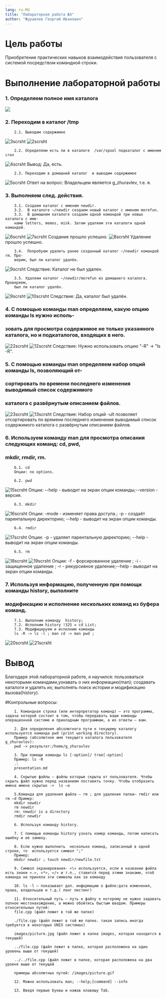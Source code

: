 ```yaml
---
lang: ru-RU
title: "Лабараторная работа №5"
author: "Журавлев Георгий Иванович"
---
```


# Цель работы
Приобретение практических навыков взаимодействия пользователя с системой посредством командной строки.

# Выполнение лабораторной работы

### 1. Определяем полное имя каталога
![](scrsht/1.jpg)

### 2. Переходим в каталог /tmp

        2.1. Выводим содержимое
![3scrsht](scrsht/3.jpg)
![2scrsht](scrsht/2.jpg)

        2.2. Определяем есть ли в каталоге  /var/spool подкаталог с именем cron
![4scrsht](scrsht/4.jpg)
        Вывод: Да, есть.

        2.3. Переходим в домашний каталог  и выводим содержимое
![5scrsht](scrsht/5.jpg)
        Ответ на вопрос: Владельцем является g_zhuravlev, т.е. я.

### 3. Выполняем след. действия.

        3.1. Создаем каталог с именем newdir.
        3.2.  В каталоге ~/newdir создаем новый каталог с именем morefun.
        3.3.  В домашнем каталоге создаем одной командой три новых каталога с име-
        нами letters, memos, misk. Затем удаляем эти каталоги одной командой.
![6scrsht](scrsht/6.jpg)
![7scrsht](scrsht/7.jpg)
        Создание прошло успешно.
![8scrsht](scrsht/8.jpg)
        Удаление прошло успешно.

        3.4.  Попробуем удалить ранее созданный каталог ~/newdir командой rm. Про-
        верим, был ли каталог удалён.
![9scrsht](scrsht/9.jpg)
        Следствие: Каталог не был удален.

        3.5. Удаляем каталог ~/newdir/morefun из домашнего каталога. Проверяем,
        был ли каталог удалён.
![9scrsht](scrsht/9.jpg)
![10scrsht](scrsht/10.jpg)
        Следствие: Да, каталог был удалён.

### 4. С помощью команды man определяем, какую опцию команды ls нужно исполь-
###    зовать для просмотра содержимое не только указанного каталога, но  и подкаталогов, входящих в него.
![22scrsht](scrsht/22.jpg)
![12scrsht](scrsht/12.jpg)
        Следствие: Нужно использовать опцию "-R" -> "ls -R".

### 5.  С помощью команды man определяем набор опций команды ls, позволяющий от-
###     сортировать по времени последнего изменения выводимый список содержимого
###     каталога с развёрнутым описанием файлов.
![23scrsht](scrsht/23.jpg)
![13scrsht](scrsht/13.jpg)
        Следствие: Набор опций -ult позволяет отсортировать по времени последнего изменения выводимый список содержимого каталога с развёрнутым описанием файлов.

### 6. Используем команду man для просмотра описания следующих команд: cd, pwd,
###    mkdir, rmdir, rm.
        6.1. cd
        Опции: no options.

        6.2. pwd
![15scrsht](scrsht/15.jpg)
        Опции: --help -  выводит на экран опции команды;--version - версия.

        6.3. mkdir
![16scrsht](scrsht/16.jpg)
        Опции: -mode - изменяет права доступа.; -p - создаёт парентальную директорию; --help - выводит на экран опции команды.

        6.4. rmdir
![17scrsht](scrsht/17.jpg)
        Опции: -p - удаляет парентальную директорию; --help - выводит на экран опции команды.

        6.5. rm
![18scrsht](scrsht/18.jpg)
![19scrsht](scrsht/19.jpg)
        Опции: -f - форсированное удаление ; -i - защищенное удаление ; -r - рекурсивное удаление;--help - выводит на экран опции команды.

### 7. Используя информацию, полученную при помощи команды history, выполните
### модификацию и исполнение нескольких команд из буфера команд.

        7.1. Выполним команду  history;  
        7.2. Исполним history !325 = cd List;
        7.3. Модифицируем и исполним команды
        ls -R -> ls -l ; man cd -> man pwd ;
![20scrsht](scrsht/20.jpg)
![21scrsht](scrsht/21.jpg)

# Вывод
Благодаря этой лабораторной работе, я научился: пользоваться некоторыми командами,узнавать о них информацию(man); создавать каталоги и удалять их; выполнять поиск истории и модификацию вызова(history).

#Контрольные вопросы:

        1. Командная строка (или интерпретатор команд) — это программа, задача которой состоит в том, чтобы передавать ваши команды операционной системе и прикладным программам, а их ответы — вам.

        2. Для определения абсолютного пути к текущему каталогу используется команда pwd (print working directory).
        Пример (абсолютное имя текущего каталога пользователя g_zhuravlev):
        pwd -> результат:/home/g_zhuravlev

        3. При помощи команды ls [-option]/ tree[-option]
        Пример: ls -R                        
        .:
        presentation.md

        4. Скрытые файлы — файлы которые скрыты от пользователя. Чтобы скрыть файл нужно перед названием поставить точку. Чтобы отобразить имена имена скрытых ->  ls –a

        5.Команда для удаления файла — rm ; для удаления папки— rmdir или rm –d Пример:
        mkdir newdir
        rm newdir
        rm: newdir is a directory
        rmdir newdir

        6. Используя команду history.

        7. С помощью команды history узнать номер команды, потом написать ошибку и ее замену.

        8. Если нужно выполнить  несколько команд, записанный в одной строке, то  используется символ ";"
        Пример:
        mkdir newdir ; touch newdir/newfile.txt

        9. Символ экранирования- «\» используется, если в названии файла есть знаки «.», «*», «/» и т.п., ставится перед этими знаками, чтоб команда не приняла эти символы как за команду

        10. ls -l — показывает доп. информацию о файле:дата изменения, права, владельцев и т.д.( лонг листинг)

        11. Относительный путь — путь к файлу к которому не нужно задавать полное местонахождение, а можно обойтись быстым вводом. Примеры относительных путей:
        file.сpp (файл лежит в той же папке)

        ./file.cpp (файл лежит в той же папке. такая запись иногда требуется в некоторых UNIX системах)

        images/picture.jpg (файл лежит в капке images, которая находится в текущей)

        ../file.cpp (файл лежит в папке, которая расположена на один уровень выше от текущей)

        ../../file.cpp (файл лежит в папке, которая расположена на два уровня выше от текущей

        примеры абсолютных путей: /images/picture.gif

        12. Можно использовать man; --help;[command] --info

        13. Введя первые буквы и нажав клавишу Tab.
